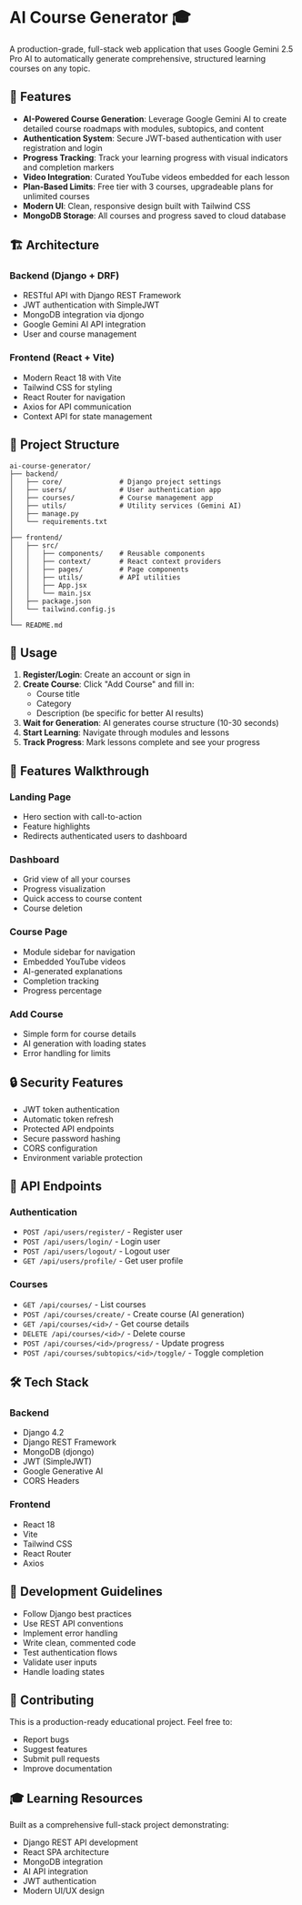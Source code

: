 # AI Course Generator 🎓

A production-grade, full-stack web application that uses Google Gemini 2.5 Pro AI to automatically generate comprehensive, structured learning courses on any topic.

## 🌟 Features

- **AI-Powered Course Generation**: Leverage Google Gemini AI to create detailed course roadmaps with modules, subtopics, and content
- **Authentication System**: Secure JWT-based authentication with user registration and login
- **Progress Tracking**: Track your learning progress with visual indicators and completion markers
- **Video Integration**: Curated YouTube videos embedded for each lesson
- **Plan-Based Limits**: Free tier with 3 courses, upgradeable plans for unlimited courses
- **Modern UI**: Clean, responsive design built with Tailwind CSS
- **MongoDB Storage**: All courses and progress saved to cloud database

## 🏗️ Architecture

### Backend (Django + DRF)
- RESTful API with Django REST Framework
- JWT authentication with SimpleJWT
- MongoDB integration via djongo
- Google Gemini AI API integration
- User and course management

### Frontend (React + Vite)
- Modern React 18 with Vite
- Tailwind CSS for styling
- React Router for navigation
- Axios for API communication
- Context API for state management

## 📁 Project Structure

```
ai-course-generator/
├── backend/
│   ├── core/              # Django project settings
│   ├── users/             # User authentication app
│   ├── courses/           # Course management app
│   ├── utils/             # Utility services (Gemini AI)
│   ├── manage.py
│   └── requirements.txt
│
├── frontend/
│   ├── src/
│   │   ├── components/    # Reusable components
│   │   ├── context/       # React context providers
│   │   ├── pages/         # Page components
│   │   ├── utils/         # API utilities
│   │   ├── App.jsx
│   │   └── main.jsx
│   ├── package.json
│   └── tailwind.config.js
│
└── README.md
```

## 📱 Usage

1. **Register/Login**: Create an account or sign in
2. **Create Course**: Click "Add Course" and fill in:
   - Course title
   - Category
   - Description (be specific for better AI results)
3. **Wait for Generation**: AI generates course structure (10-30 seconds)
4. **Start Learning**: Navigate through modules and lessons
5. **Track Progress**: Mark lessons complete and see your progress

## 🎨 Features Walkthrough

### Landing Page
- Hero section with call-to-action
- Feature highlights
- Redirects authenticated users to dashboard

### Dashboard
- Grid view of all your courses
- Progress visualization
- Quick access to course content
- Course deletion

### Course Page
- Module sidebar for navigation
- Embedded YouTube videos
- AI-generated explanations
- Completion tracking
- Progress percentage

### Add Course
- Simple form for course details
- AI generation with loading states
- Error handling for limits

## 🔒 Security Features

- JWT token authentication
- Automatic token refresh
- Protected API endpoints
- Secure password hashing
- CORS configuration
- Environment variable protection

## 🎯 API Endpoints

### Authentication
- `POST /api/users/register/` - Register user
- `POST /api/users/login/` - Login user
- `POST /api/users/logout/` - Logout user
- `GET /api/users/profile/` - Get user profile

### Courses
- `GET /api/courses/` - List courses
- `POST /api/courses/create/` - Create course (AI generation)
- `GET /api/courses/<id>/` - Get course details
- `DELETE /api/courses/<id>/` - Delete course
- `POST /api/courses/<id>/progress/` - Update progress
- `POST /api/courses/subtopics/<id>/toggle/` - Toggle completion

## 🛠️ Tech Stack

### Backend
- Django 4.2
- Django REST Framework
- MongoDB (djongo)
- JWT (SimpleJWT)
- Google Generative AI
- CORS Headers

### Frontend
- React 18
- Vite
- Tailwind CSS
- React Router
- Axios

## 📝 Development Guidelines

- Follow Django best practices
- Use REST API conventions
- Implement error handling
- Write clean, commented code
- Test authentication flows
- Validate user inputs
- Handle loading states

## 🤝 Contributing

This is a production-ready educational project. Feel free to:
- Report bugs
- Suggest features
- Submit pull requests
- Improve documentation


## 🎓 Learning Resources

Built as a comprehensive full-stack project demonstrating:
- Django REST API development
- React SPA architecture
- MongoDB integration
- AI API integration
- JWT authentication
- Modern UI/UX design





